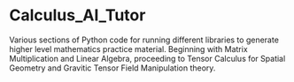 # Calculus_AI_Tutor
Various sections of Python code for running different libraries to generate higher level mathematics practice material. Beginning with Matrix Multiplication and Linear Algebra, proceeding to Tensor Calculus for Spatial Geometry and Gravitic Tensor Field Manipulation theory. 
